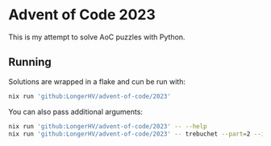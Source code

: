 # Advent of Code 2023

This is my attempt to solve AoC puzzles with Python.

## Running

Solutions are wrapped in a flake and cun be run with:

```bash
nix run 'github:LongerHV/advent-of-code/2023'
```

You can also pass additional arguments:

```bash
nix run 'github:LongerHV/advent-of-code/2023' -- --help
nix run 'github:LongerHV/advent-of-code/2023' -- trebuchet --part=2 --input /path/to/input.txt
```
